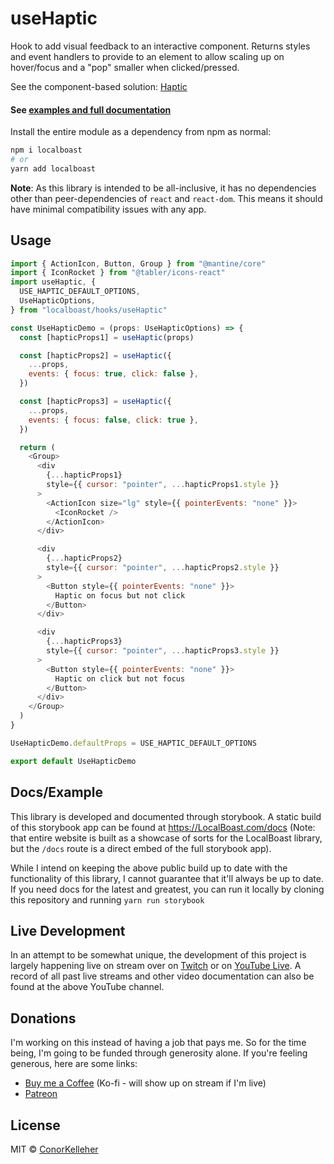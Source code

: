 <!--- Autogenerated Readme. Do not edit. Edit the templates or config files instead. --->
<h1>useHaptic</h1>
Hook to add visual feedback to an interactive component. Returns styles and event handlers to provide to an element to allow scaling up on hover/focus and a "pop" smaller when clicked/pressed.
<br>

See the component-based solution: [Haptic](https://github.com/conorkelleher/localboast/tree/main/src/components/Haptic)<br><h4>See [examples and full documentation](https://localboast.com/docs?path=/docs/hooks-usehaptic--docs)</h4>

Install the entire module as a dependency from npm as normal:

```bash
npm i localboast
# or
yarn add localboast
```

**Note**: As this library is intended to be all-inclusive, it has no dependencies other than peer-dependencies of `react` and `react-dom`. This means it should have minimal compatibility issues with any app.

## Usage

```javascript
import { ActionIcon, Button, Group } from "@mantine/core"
import { IconRocket } from "@tabler/icons-react"
import useHaptic, {
  USE_HAPTIC_DEFAULT_OPTIONS,
  UseHapticOptions,
} from "localboast/hooks/useHaptic"

const UseHapticDemo = (props: UseHapticOptions) => {
  const [hapticProps1] = useHaptic(props)

  const [hapticProps2] = useHaptic({
    ...props,
    events: { focus: true, click: false },
  })

  const [hapticProps3] = useHaptic({
    ...props,
    events: { focus: false, click: true },
  })

  return (
    <Group>
      <div
        {...hapticProps1}
        style={{ cursor: "pointer", ...hapticProps1.style }}
      >
        <ActionIcon size="lg" style={{ pointerEvents: "none" }}>
          <IconRocket />
        </ActionIcon>
      </div>

      <div
        {...hapticProps2}
        style={{ cursor: "pointer", ...hapticProps2.style }}
      >
        <Button style={{ pointerEvents: "none" }}>
          Haptic on focus but not click
        </Button>
      </div>

      <div
        {...hapticProps3}
        style={{ cursor: "pointer", ...hapticProps3.style }}
      >
        <Button style={{ pointerEvents: "none" }}>
          Haptic on click but not focus
        </Button>
      </div>
    </Group>
  )
}

UseHapticDemo.defaultProps = USE_HAPTIC_DEFAULT_OPTIONS

export default UseHapticDemo

```
## Docs/Example

This library is developed and documented through storybook.
A static build of this storybook app can be found at https://LocalBoast.com/docs
(Note: that entire website is built as a showcase of sorts for the LocalBoast library, but the `/docs` route is a direct embed of the full storybook app).

While I intend on keeping the above public build up to date with the functionality of this library, I cannot guarantee that it'll always be up to date. If you need docs for the latest and greatest, you can run it locally by cloning this repository and running `yarn run storybook`

## Live Development

In an attempt to be somewhat unique, the development of this project is largely happening live on stream over on [Twitch](https://twitch.tv/localboast) or on [YouTube Live](http://youtube.com/channel/UCt-IaL4qQsOU6_rbS7zky1Q/live). A record of all past live streams and other video documentation can also be found at the above YouTube channel.

## Donations

I'm working on this instead of having a job that pays me. So for the time being, I'm going to be funded through generosity alone. If you're feeling generous, here are some links:

- [Buy me a Coffee](https://localboast.com/kofi) (Ko-fi - will show up on stream if I'm live)
- [Patreon](https://localboast.com/patreon)

## License

MIT © [ConorKelleher](https://github/com/ConorKelleher)